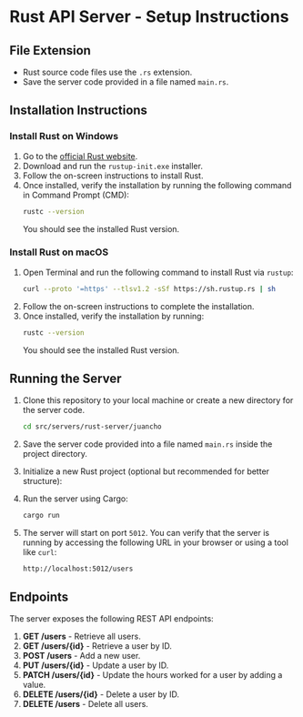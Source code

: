 
# Rust API Server - Setup Instructions

## File Extension
- Rust source code files use the `.rs` extension.
- Save the server code provided in a file named `main.rs`.

## Installation Instructions

### Install Rust on Windows
1. Go to the [official Rust website](https://www.rust-lang.org/tools/install).
2. Download and run the `rustup-init.exe` installer.
3. Follow the on-screen instructions to install Rust.
4. Once installed, verify the installation by running the following command in Command Prompt (CMD):
   ```sh
   rustc --version
   ```
   You should see the installed Rust version.

### Install Rust on macOS
1. Open Terminal and run the following command to install Rust via `rustup`:
   ```sh
   curl --proto '=https' --tlsv1.2 -sSf https://sh.rustup.rs | sh
   ```
2. Follow the on-screen instructions to complete the installation.
3. Once installed, verify the installation by running:
   ```sh
   rustc --version
   ```
   You should see the installed Rust version.

## Running the Server

1. Clone this repository to your local machine or create a new directory for the server code.
   ```sh
   cd src/servers/rust-server/juancho
   ```
1. Save the server code provided into a file named `main.rs` inside the project directory.

1. Initialize a new Rust project (optional but recommended for better structure):
  
1. Run the server using Cargo:
   ```sh
   cargo run
   ```

1. The server will start on port `5012`. You can verify that the server is running by accessing the following URL in your browser or using a tool like `curl`:
   ```
   http://localhost:5012/users
   ```

## Endpoints

The server exposes the following REST API endpoints:

1. **GET /users** - Retrieve all users.
2. **GET /users/{id}** - Retrieve a user by ID.
3. **POST /users** - Add a new user.
4. **PUT /users/{id}** - Update a user by ID.
5. **PATCH /users/{id}** - Update the hours worked for a user by adding a value.
6. **DELETE /users/{id}** - Delete a user by ID.
7. **DELETE /users** - Delete all users.
